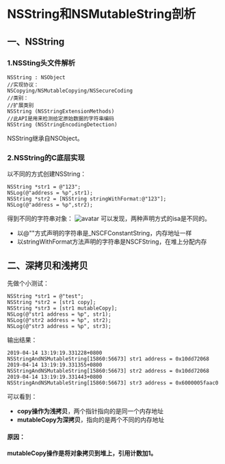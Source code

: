 # NSString和NSMutableString剖析

## 一、NSString
### 1.NSSting头文件解析
```
NSString : NSObject
//实现协议：
NSCopying/NSMutableCopying/NSSecureCoding
//类别：
//扩展类别
NSString (NSStringExtensionMethods)
//此API是用来检测给定原始数据的字符串编码
NSString (NSStringEncodingDetection)
```
NSString继承自NSObject。

### 2.NSString的C底层实现
以不同的方式创建NSString：
```
NSString *str1 = @"123";
NSLog(@"address = %p",str1);
NSString *str2 = [NSString stringWithFormat:@"123"];
NSLog(@"address = %p",str2);
```
得到不同的字符串对象：
![avatar](https://github.com/knowtheroot/KnowTheRoot_iOS/blob/master/Resources/Imgs/NSStringAndNSMutableString01.png?raw=true)
可以发现，两种声明方式的isa是不同的。  
- 以@""方式声明的字符串是_NSCFConstantString，内存地址一样
- 以stringWithFormat方法声明的字符串是NSCFString，在堆上分配内存

## 二、深拷贝和浅拷贝

先做个小测试：
```
NSString *str1 = @"test";
NSString *str2 = [str1 copy];
NSString *str3 = [str1 mutableCopy];
NSLog(@"str1 address = %p", str1);
NSLog(@"str2 address = %p", str2);
NSLog(@"str3 address = %p", str3);
```
输出结果：
```
2019-04-14 13:19:19.331228+0800 NSStringAndNSMutableString[15860:56673] str1 address = 0x10dd72068
2019-04-14 13:19:19.331355+0800 NSStringAndNSMutableString[15860:56673] str2 address = 0x10dd72068
2019-04-14 13:19:19.331443+0800 NSStringAndNSMutableString[15860:56673] str3 address = 0x6000005faac0
```
可以看到：
- **copy操作为浅拷贝**，两个指针指向的是同一个内存地址
- **mutableCopy为深拷贝**，指向的是两个不同的内存地址
#### 原因：
**mutableCopy操作是将对象拷贝到堆上，引用计数加1。**
